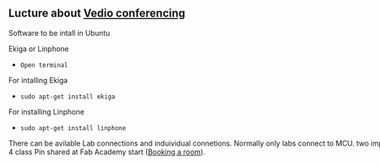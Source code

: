 <div style="width:1000px;">



## Lucture about [Vedio conferencing](http://video.cba.mit.edu/)

Software to be intall in Ubuntu

Ekiga or Linphone

* `Open terminal`

For intalling Ekiga

* `sudo apt-get install ekiga`

For installing Linphone

* `sudo apt-get install linphone`


There can be avilable Lab connections and induividual connetions. Normally only labs connect to MCU. two importet rooms avilable 1 Fabl Labs and the 4 class Pin shared at Fab Academy start ([Booking a room](https://docs.google.com/spreadsheets/d/1eZUNi7_2wsY3-YTyPQIBnljpAxztgQfcJgpNATWwn-w/edit#gid=0)).



</div>
